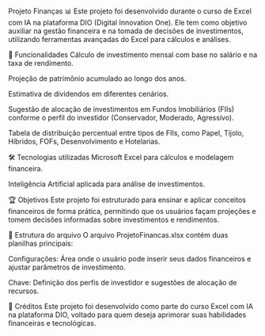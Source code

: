 Projeto Finanças 📊
Este projeto foi desenvolvido durante o curso de Excel com IA na plataforma DIO (Digital Innovation One). Ele tem como objetivo auxiliar na gestão financeira e na tomada de decisões de investimentos, utilizando ferramentas avançadas do Excel para cálculos e análises.

📌 Funcionalidades
Cálculo de investimento mensal com base no salário e na taxa de rendimento.

Projeção de patrimônio acumulado ao longo dos anos.

Estimativa de dividendos em diferentes cenários.

Sugestão de alocação de investimentos em Fundos Imobiliários (FIIs) conforme o perfil do investidor (Conservador, Moderado, Agressivo).

Tabela de distribuição percentual entre tipos de FIIs, como Papel, Tijolo, Híbridos, FOFs, Desenvolvimento e Hotelarias.

🛠 Tecnologias utilizadas
Microsoft Excel para cálculos e modelagem financeira.

Inteligência Artificial aplicada para análise de investimentos.

🏆 Objetivos
Este projeto foi estruturado para ensinar e aplicar conceitos financeiros de forma prática, permitindo que os usuários façam projeções e tomem decisões informadas sobre investimentos e rendimentos.

📂 Estrutura do arquivo
O arquivo ProjetoFinancas.xlsx contém duas planilhas principais:

Configurações: Área onde o usuário pode inserir seus dados financeiros e ajustar parâmetros de investimento.

Chave: Definição dos perfis de investidor e sugestões de alocação de recursos.

👥 Créditos
Este projeto foi desenvolvido como parte do curso Excel com IA na plataforma DIO, voltado para quem deseja aprimorar suas habilidades financeiras e tecnológicas.
